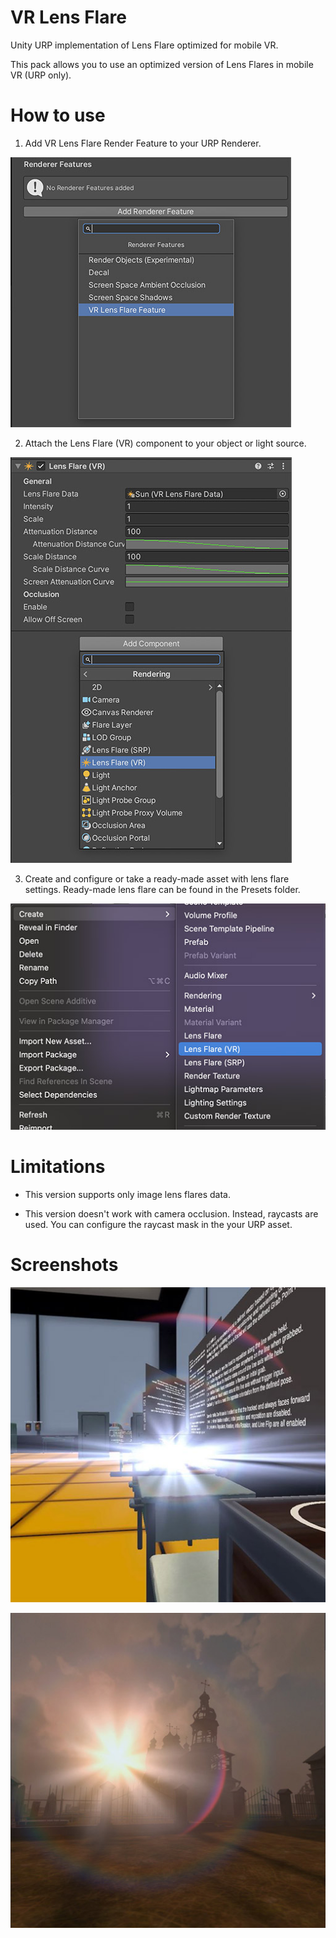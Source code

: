 # VR Lens Flare

Unity URP implementation of Lens Flare optimized for mobile VR.

This pack allows you to use an optimized version of Lens Flares in mobile VR (URP only).

# How to use

1. Add VR Lens Flare Render Feature to your URP Renderer.

![How to add URP VR Lens Flare renderer feature](https://raw.githubusercontent.com/aleverdes/unity-urp-vr-lens-flare/master/README%20Assets/How%20to%20add%20VR%20Lens%20Flare%20renderer%20feature.jpg)

2. Attach the Lens Flare (VR) component to your object or light source.

![How to add VR Lens flare component to game object](https://raw.githubusercontent.com/aleverdes/unity-urp-vr-lens-flare/master/README%20Assets/How%20to%20add%20VR%20Lens%20Flare%20component%20to%20game%20object.jpg)

3. Create and configure or take a ready-made asset with lens flare settings. Ready-made lens flare can be found in the Presets folder.

![How to create VR Lens Flare Data asset](https://raw.githubusercontent.com/aleverdes/unity-urp-vr-lens-flare/master/README%20Assets/How%20to%20create%20VR%20Lens%20Flare%20Data.jpg)

# Limitations

- This version supports only image lens flares data.

- This version doesn't work with camera occlusion. Instead, raycasts are used. You can configure the raycast mask in the your URP asset.

# Screenshots

![VR Lens Flare Screenshot 1](https://raw.githubusercontent.com/aleverdes/unity-urp-vr-lens-flare/master/README%20Assets/VR%20Lens%20Flare%20Screenshot%201.jpg)

![VR Lens Flare Screenshot 2](https://raw.githubusercontent.com/aleverdes/unity-urp-vr-lens-flare/master/README%20Assets/VR%20Lens%20Flare%20Screenshot%202.jpg)
